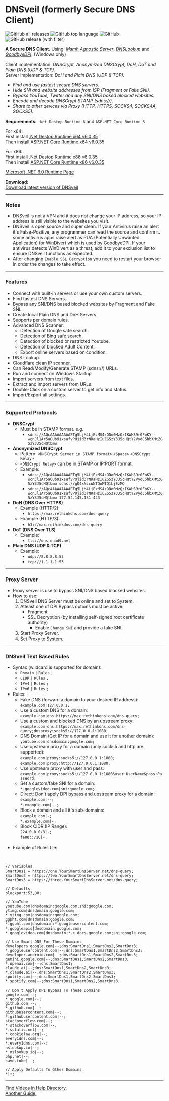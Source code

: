 # DNSveil (formerly Secure DNS Client)

![GitHub all releases](https://img.shields.io/github/downloads/msasanmh/DNSveil/total)
![GitHub top language](https://img.shields.io/github/languages/top/msasanmh/DNSveil)
![GitHub](https://img.shields.io/github/license/msasanmh/DNSveil)
![GitHub release (with filter)](https://img.shields.io/github/v/release/msasanmh/DNSveil?link=https%3A%2F%2Fgithub.com%2Fmsasanmh%2FDNSveil%2Freleases%2Flatest)

**A Secure DNS Client.** Using: _[Msmh Agnostic Server](https://github.com/msasanmh/MsmhAgnosticServer)_, _[DNSLookup](https://github.com/ameshkov/dnslookup)_ and _[GoodbyeDPI](https://github.com/ValdikSS/GoodbyeDPI)_. (Windows only)

Client implementation: _DNSCrypt, Anonymized DNSCrypt, DoH, DoT and Plain DNS (UDP & TCP)._<br>
Server implementation: _DoH and Plain DNS (UDP & TCP)._

- *Find and use fastest secure DNS servers.*
- *Hide SNI and website addresses from ISP (Fragment or Fake SNI).*
- *Bypass YouTube, Twitter and any SNI/DNS based blocked websites.*
- *Encode and decode DNSCrypt STAMP (sdns://).*
- *Share to other devices via Proxy (HTTP, HTTPS, SOCKS4, SOCKS4A, SOCKS5).*

**Requirements:** `.Net Destop Runtime 6` and `ASP.NET Core Runtime 6`

For x64:\
First install [.Net Destop Runtime x64 v6.0.35](https://dotnet.microsoft.com/en-us/download/dotnet/thank-you/runtime-desktop-6.0.35-windows-x64-installer)\
Then install [ASP.NET Core Runtime x64 v6.0.35](https://dotnet.microsoft.com/en-us/download/dotnet/thank-you/runtime-aspnetcore-6.0.35-windows-x64-installer)

For x86:\
First install [.Net Destop Runtime x86 v6.0.35](https://dotnet.microsoft.com/en-us/download/dotnet/thank-you/runtime-desktop-6.0.35-windows-x86-installer)\
Then install [ASP.NET Core Runtime x86 v6.0.35](https://dotnet.microsoft.com/en-us/download/dotnet/thank-you/runtime-aspnetcore-6.0.35-windows-x86-installer)

[Microsoft .NET 6.0 Runtime Page](https://dotnet.microsoft.com/en-us/download/dotnet/6.0)

**Download:**\
[Download latest version of DNSveil](https://github.com/msasanmh/DNSveil/releases/latest)

---

### Notes
* DNSveil is not a VPN and it does not change your IP address, so your IP address is still visible to the websites you visit.
* DNSveil is open source and super clean. If your Antivirus raise an alert it's False-Positive, any programmer can read the source and confirm it. some antivirus apps raise alert as PUA (Potentially Unwanted Application) for WinDivert which is used by GoodbyeDPI. If your antivirus detects WinDivert as a threat, add it to your exclusion list to ensure DNSveil functions as expected.
* After changing `Enable SSL Decryption` you need to restart your browser in order the changes to take effect.

---

### Features
* Connect with built-in servers or use your own custom servers.
* Find fastest DNS Servers.
* Bypass any SNI/DNS based blocked websites by Fragment and Fake SNI.
* Create local Plain DNS and DoH Servers.
* Supports per domain rules.
* Advanced DNS Scanner.
    - Detection of Google safe search.
    - Detection of Bing safe search.
    - Detection of blocked or restricted Youtube.
    - Detection of blocked Adult Content.
    - Export online servers based on condition.
* DNS Lookup.
* Cloudflare clean IP scanner.
* Can Read/Modify/Generate STAMP (sdns://) URLs.
* Run and connect on Windows Startup.
* Import servers from text files.
* Extract and import servers from URLs.
* Double-Click on a custom server to get info and status.
* Import/Export all settings.

---

### Supported Protocols
* **DNSCrypt**
    - Must be in STAMP format. e.g.
        - `sdns://AQcAAAAAAAAAETg5LjM4LjEzMS4zODo0MzQzIKWHS9r0FoKY--wcnJl1Ar5aOUb91xsufvPUjid3rNRaHzIuZG5zY3J5cHQtY2VydC5hbXMtZG5zY3J5cHQtbmw`
* **Anonymized DNSCrypt**
    - Pattern: `<DNSCrypt Server in STAMP format>` `<Space>` `<DNSCrypt Relay>`
    - `<DNSCrypt Relay>` can be in STAMP or IP:PORT format.
    - Example:
        - `sdns://AQcAAAAAAAAAETg5LjM4LjEzMS4zODo0MzQzIKWHS9r0FoKY--wcnJl1Ar5aOUb91xsufvPUjid3rNRaHzIuZG5zY3J5cHQtY2VydC5hbXMtZG5zY3J5cHQtbmw sdns://gQ4xNzcuNTQuMTQ1LjEzMQ`
        - `sdns://AQcAAAAAAAAAETg5LjM4LjEzMS4zODo0MzQzIKWHS9r0FoKY--wcnJl1Ar5aOUb91xsufvPUjid3rNRaHzIuZG5zY3J5cHQtY2VydC5hbXMtZG5zY3J5cHQtbmw 177.54.145.131:443`
* **DoH (DNS Over HTTPS)**
    - Example (HTTP/2):
        - `https://max.rethinkdns.com/dns-query`
    - Example (HTTP/3):
        - `h3://max.rethinkdns.com/dns-query`
* **DoT (DNS Over TLS)**
    - Example:
        - `tls://dns.quad9.net`
* **Plain DNS (UDP & TCP)**
    - Example:
        - `udp://8.8.8.8:53`
        - `tcp://1.1.1.1:53`

---

### Proxy Server
* Proxy server is use to bypass SNI/DNS based blocked websites.
* How to use:
    1. DNSveil DNS Server must be online and set to System.
    2. Atleast one of DPI Bypass options must be active.
        - Fragment
        - SSL Decryption (by installing self-signed root certificate authority)
            - Enable `Change SNI` and provide a fake SNI.
    3. Start Proxy Server.
    4. Set Proxy to System.

---

### DNSveil Text Based Rules
* Syntax (wildcard is supported for domain):
    - `Domain` `|` `Rules` `;`
    - `CIDR` `|` `Rules` `;`
    - `IPv4` `|` `Rules` `;`
    - `IPv6` `|` `Rules` `;`
* Rules:
    - Fake DNS (forward a domain to your desired IP address):\
    `example.com|127.0.0.1;`
    - Use a custom DNS for a domain:\
    `example.com|dns:https://max.rethinkdns.com/dns-query;`
    - Use a custom and blocked DNS by an upstream proxy:\
    `example.com|dns:https://max.rethinkdns.com/dns-query;dnsproxy:socks5://127.0.0.1:1080;`
    - DNS Domain (Get IP for a domain and use it for another domain):\
    `youtube.com|dnsdomain:google.com;`
    - Use upstream proxy for a domain (only socks5 and http are supported):\
    `example.com|proxy:socks5://127.0.0.1:1080;`\
    `example.com|proxy:http://127.0.0.1:1080;`
    - Use upstream proxy with user and pass:\
    `example.com|proxy:socks5://127.0.0.1:1080&user:UserName&pass:PassWord;`
    - Set a custom/fake SNI for a domain:\
    `*.googlevideo.com|sni:google.com;`
    - Direct: Don't apply DPI bypass and upstream proxy for a domain:\
    `example.com|--;`\
    `*.example.com|--;`
    - Block a domain and all it's sub-domains:\
    `example.com|-;`\
    `*.example.com|-;`
    - Block CIDR (IP Range):\
    `224.0.0.0/3|-;`\
    `fe80::/10|-;`
<br><br>
* Example of Rules file:
<br>

```
// Variables
SmartDns1 = https://one.YourSmartDnsServer.net/dns-query;
SmartDns2 = https://two.YourSmartDnsServer.net/dns-query;
SmartDns3 = https://three.YourSmartDnsServer.net/dns-query;

// Defaults
blockport:53,80;

// YouTube
youtube.com|dnsdomain:google.com;sni:google.com;
ytimg.com|dnsdomain:google.com;
*.ytimg.com|dnsdomain:google.com;
ggpht.com|dnsdomain:google.com;
*.ggpht.com|dnsdomain:*.googleusercontent.com;
*.googleapis|dnsdomain:google.com;
*.googlevideo.com|dnsdomain:*.c.docs.google.com;sni:google.com;

// Use Smart DNS For These Domains
developers.google.com|--;dns:SmartDns1,SmartDns2,SmartDns3;
*.googleusercontent.com|--;dns:SmartDns1,SmartDns2,SmartDns3;
developer.android.com|--;dns:SmartDns1,SmartDns2,SmartDns3;
gemini.google.com|--;dns:SmartDns1,SmartDns2,SmartDns3;
*.openai.com|--;dns:SmartDns1;
claude.ai|--;dns:SmartDns1,SmartDns2,SmartDns3;
*.claude.ai|--;dns:SmartDns1,SmartDns2,SmartDns3;
spotify.com|--;dns:SmartDns1,SmartDns2,SmartDns3;
*.spotify.com|--;dns:SmartDns1,SmartDns2,SmartDns3;

// Don't Apply DPI Bypass To These Domains
google.com|--;
*.google.com|--;
github.com|--;
*.github.com|--;
githubusercontent.com|--;
*.githubusercontent.com|--;
stackoverflow.com|--;
*.stackoverflow.com|--;
*.sstatic.net|--;
*.cookielaw.org|--;
every1dns.com|--;
*.every1dns.com|--;
nslookup.io|--;
*.nslookup.io|--;
php.net|--;
save.tube|--;

// Apply Defaults To Other Domains
*|+;
```

---

[Find Videos in Help Directory.](https://github.com/msasanmh/DNSveil/tree/main/Help)\
[Another Guide.](https://rentry.co/SecureDNSClient)


